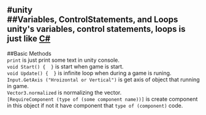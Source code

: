 #unity  
##Variables, ControlStatements, and Loops  
unity's variables, control statements, loops is just like [C#](https://github.com/Ju-S/TIL/CSharp)  
---

##Basic Methods  
`print` is just print some text in unity console.  
`void Start() {  }` is start when game is start.  
`void Update() {  }` is infinite loop when during a game is runing.  
`Input.GetAxis ("Hroizontal or Vertical")` is get axis of object that running in game.  
`Vector3.normalized` is normalizing the vector.  
`[RequireComponent (type of (some component name))]` is create component in this object if not it have component that `type of (component)` code. 

